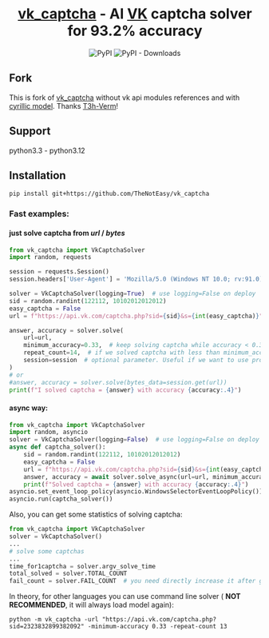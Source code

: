 
<h1 align="center">
<a href="https://github.com/imartemy1524/vk_captcha">vk_captcha</a> 
- AI <a href="https://vk.com/dev">VK</a> captcha solver for <b>93.2%</b> accuracy
</h1>
<p align="center">
    <img alt="PyPI" src="https://img.shields.io/pypi/v/vk-captcha?color=green&label=PyPI">
    <img alt="PyPI - Downloads" src="https://img.shields.io/github/downloads/imartemy1524/vk_captcha/total">
</p>

## Fork
This is fork of [vk_captcha](https://github.com/imartemy1524/vk_captcha) without vk api modules references
and with [cyrillic model](https://cloud.mail.ru/public/Rks4/nVXkMG2Mz). Thanks [T3h-Verm](https://github.com/imartemy1524/vk_captcha/issues/9#issuecomment-1915583529)!

## Support
python3.3 - python3.12

## Installation

```
pip install git+https://github.com/TheNotEasy/vk_captcha
```


### Fast examples:

#### just solve captcha from *url* / *bytes*


```python
from vk_captcha import VkCaptchaSolver
import random, requests

session = requests.Session()  
session.headers['User-Agent'] = 'Mozilla/5.0 (Windows NT 10.0; rv:91.0) Gecko/20100101 Firefox/91.0'

solver = VkCaptchaSolver(logging=True)  # use logging=False on deploy
sid = random.randint(122112, 10102012012012)
easy_captcha = False
url = f"https://api.vk.com/captcha.php?sid={sid}&s={int(easy_captcha)}"

answer, accuracy = solver.solve(
    url=url,
    minimum_accuracy=0.33,  # keep solving captcha while accuracy < 0.33
    repeat_count=14,  # if we solved captcha with less than minimum_accuracy, then retry repeat_count times
    session=session  # optional parameter. Useful if we want to use proxy or specific headers
)
# or
#answer, accuracy = solver.solve(bytes_data=session.get(url))
print(f"I solved captcha = {answer} with accuracy {accuracy:.4}")
```

#### async way:

```python
from vk_captcha import VkCaptchaSolver
import random, asyncio
solver = VkCaptchaSolver(logging=False)  # use logging=False on deploy
async def captcha_solver():
    sid = random.randint(122112, 10102012012012)
    easy_captcha = False
    url = f"https://api.vk.com/captcha.php?sid={sid}&s={int(easy_captcha)}"
    answer, accuracy = await solver.solve_async(url=url, minimum_accuracy=0.4, repeat_count=10)
    print(f"Solved captcha = {answer} with accuracy {accuracy:.4}")
asyncio.set_event_loop_policy(asyncio.WindowsSelectorEventLoopPolicy()) # Only in windows
asyncio.run(captcha_solver())
```
Also, you can get some statistics of solving captcha:
```python
from vk_captcha import VkCaptchaSolver
solver = VkCaptchaSolver()
...
# solve some captchas
...
time_for1captcha = solver.argv_solve_time
total_solved = solver.TOTAL_COUNT
fail_count = solver.FAIL_COUNT  # you need directly increase it after getting second captcha error
```

In theory, for other languages you can use command line solver ( **NOT RECOMMENDED**, it will always load model again):

```
python -m vk_captcha -url "https://api.vk.com/captcha.php?sid=2323832899382092" -minimum-accuracy 0.33 -repeat-count 13
```
